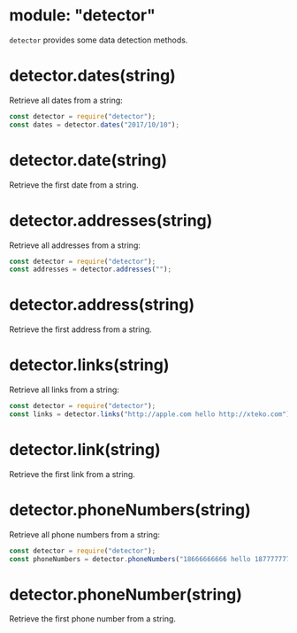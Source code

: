 # module: "detector"

`detector` provides some data detection methods.

# detector.dates(string)

Retrieve all dates from a string:

```js
const detector = require("detector");
const dates = detector.dates("2017/10/10");
```

# detector.date(string)

Retrieve the first date from a string.

# detector.addresses(string)

Retrieve all addresses from a string:

```js
const detector = require("detector");
const addresses = detector.addresses("");
```

# detector.address(string)

Retrieve the first address from a string.

# detector.links(string)

Retrieve all links from a string:

```js
const detector = require("detector");
const links = detector.links("http://apple.com hello http://xteko.com");
```

# detector.link(string)

Retrieve the first link from a string.

# detector.phoneNumbers(string)

Retrieve all phone numbers from a string:

```js
const detector = require("detector");
const phoneNumbers = detector.phoneNumbers("18666666666 hello 18777777777");
```

# detector.phoneNumber(string)

Retrieve the first phone number from a string.